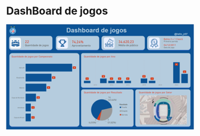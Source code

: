 # DashBoard de jogos

![Dashboard de jogos](https://raw.githubusercontent.com/Helio-Jr/dashboard-jogos/main/TelaDashBoardJogos.png)
